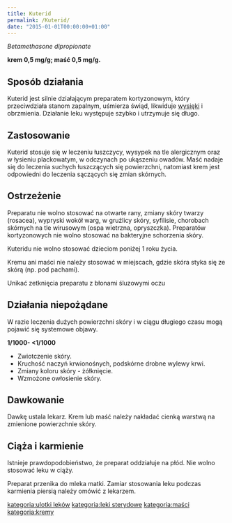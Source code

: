 ```yaml
---
title: Kuterid
permalink: /Kuterid/
date: "2015-01-01T00:00:00+01:00"
---
```


*Betamethasone dipropionate*

**krem 0,5 mg/g; maść 0,5 mg/g.**

Sposób działania
----------------

Kuterid jest silnie działającym preparatem kortyzonowym, który przeciwdziała stanom zapalnym, uśmierza świąd, likwiduje [wysięki](/atopedia/wysięk "wikilink") i obrzmienia. Działanie leku występuje szybko i utrzymuje się długo.

Zastosowanie
------------

Kuterid stosuje się w leczeniu łuszczycy, wysypek na tle alergicznym oraz w łysieniu plackowatym, w odczynach po ukąszeniu owadów. Maść nadaje się do leczenia suchych łuszczących się powierzchni, natomiast krem jest odpowiedni do leczenia sączących się zmian skórnych.

Ostrzeżenie
-----------

Preparatu nie wolno stosować na otwarte rany, zmiany skóry twarzy (rosacea), wypryski wokół warg, w gruźlicy skóry, syfilisie, chorobach skórnych na tle wirusowym (ospa wietrzna, opryszczka). Preparatów kortyzonowych nie wolno stosować na bakteryjne schorzenia skóry.

Kuteridu nie wolno stosować dzieciom poniżej 1 roku życia.

Kremu ani maści nie należy stosować w miejscach, gdzie skóra styka się ze skórą (np. pod pachami).

Unikać zetknięcia preparatu z błonami śluzowymi oczu

Działania niepożądane
---------------------

W razie leczenia dużych powierzchni skóry i w ciągu długiego czasu mogą pojawić się systemowe objawy.

**1/1000- \<1/1000**

-   Zwiotczenie skóry.
-   Kruchość naczyń krwionośnych, podskórne drobne wylewy krwi.
-   Zmiany koloru skóry - żółknięcie.
-   Wzmożone owłosienie skóry.

Dawkowanie
----------

Dawkę ustala lekarz. Krem lub maść należy nakładać cienką warstwą na zmienione powierzchnie skóry.

Ciąża i karmienie
-----------------

Istnieje prawdopodobieństwo, że preparat oddziałuje na płód. Nie wolno stosować leku w ciąży.

Preparat przenika do mleka matki. Zamiar stosowania leku podczas karmienia piersią należy omówić z lekarzem.

[kategoria:ulotki leków](/atopedia/kategoria:ulotki_leków "wikilink") [kategoria:leki sterydowe](/atopedia/kategoria:leki_sterydowe "wikilink") [kategoria:maści](/atopedia/kategoria:maści "wikilink") [kategoria:kremy](/atopedia/kategoria:kremy "wikilink")
